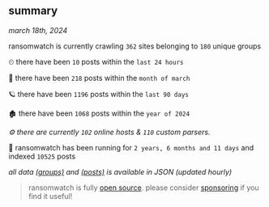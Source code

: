 
## summary
_march 18th, 2024_

ransomwatch is currently crawling `362` sites belonging to `180` unique groups

⏲ there have been `10` posts within the `last 24 hours`

🦈 there have been `218` posts within the `month of march`

🪐 there have been `1196` posts within the `last 90 days`

🏚 there have been `1068` posts within the `year of 2024`

_⚙️ there are currently `102` online hosts & `110` custom parsers._

🦕 ransomwatch has been running for `2 years, 6 months and 11 days` and indexed `10525` posts

_all data  [(groups)](http://ransomwhat.telemetry.ltd/groups) and [(posts)](http://ransomwhat.telemetry.ltd/posts) is available in JSON (updated hourly)_

> ransomwatch is fully [open source](https://github.com/joshhighet/ransomwatch#ransomwatch--). please consider [sponsoring](https://github.com/sponsors/joshhighet) if you find it useful!
